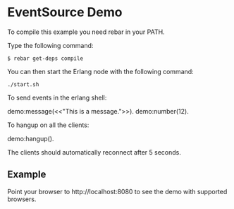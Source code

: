 EventSource Demo
================

To compile this example you need rebar in your PATH.

Type the following command:
```
$ rebar get-deps compile
```

You can then start the Erlang node with the following command:
```
./start.sh
```

To send events in the erlang shell:

demo:message(<<"This is a message.">>).
demo:number(12).

To hangup on all the clients:

demo:hangup().

The clients should automatically reconnect after 5 seconds.


Example
-------

Point your browser to http://localhost:8080 to see the demo with
supported browsers.
